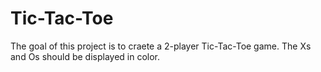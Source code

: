 # Tic-Tac-Toe

The goal of this project is to craete a 2-player Tic-Tac-Toe game. 
The Xs and Os should be displayed in color.
